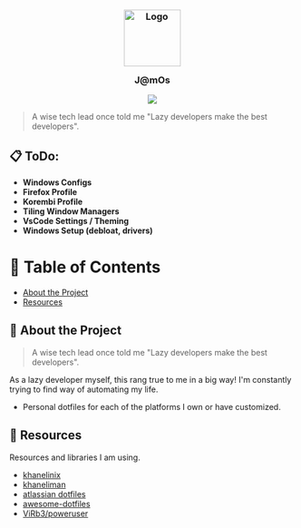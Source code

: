 
<h3 align="center">
 <img src="https://images-wixmp-ed30a86b8c4ca887773594c2.wixmp.com/f/b0b8e2ee-cb7a-4ca6-84cc-3fc92b7b1635/dfo81f9-234ff8bc-c669-42b4-93b8-43269a4ad4ee.gif?token=eyJ0eXAiOiJKV1QiLCJhbGciOiJIUzI1NiJ9.eyJzdWIiOiJ1cm46YXBwOjdlMGQxODg5ODIyNjQzNzNhNWYwZDQxNWVhMGQyNmUwIiwiaXNzIjoidXJuOmFwcDo3ZTBkMTg4OTgyMjY0MzczYTVmMGQ0MTVlYTBkMjZlMCIsIm9iaiI6W1t7InBhdGgiOiJcL2ZcL2IwYjhlMmVlLWNiN2EtNGNhNi04NGNjLTNmYzkyYjdiMTYzNVwvZGZvODFmOS0yMzRmZjhiYy1jNjY5LTQyYjQtOTNiOC00MzI2OWE0YWQ0ZWUuZ2lmIn1dXSwiYXVkIjpbInVybjpzZXJ2aWNlOmZpbGUuZG93bmxvYWQiXX0.I9pMusfLCa2kJqRsKXlxyOHL19RQ1T_R8sqZjEOufo4" width="100" alt="Logo"/>
 <br/>
 <img src="https://raw.githubusercontent.com/catppuccin/catppuccin/main/assets/misc/transparent.png" height="30" width="0px"/>
 J@mOs
 <img src="https://raw.githubusercontent.com/catppuccin/catppuccin/main/assets/misc/transparent.png" height="30" width="0px"/>
</h3>


<p align="center">
 <a href="https://github.com/JamesHusband/jamos/contributors"><img src="https://img.shields.io/github/contributors/JamesHusband/jamos?colorA=363a4f&colorB=a6da95&style=for-the-badge"></a>
</p>

>A wise tech lead once told me "Lazy developers make the best developers". 


## :clipboard: ToDo:
 - **Windows Configs**
 - **Firefox Profile**
 - **Korembi Profile**
 - **Tiling Window Managers**
 - **VsCode Settings / Theming**
 - **Windows Setup (debloat, drivers)**

# :notebook_with_decorative_cover: Table of Contents
- [About the Project](#star2-about-the-project)
- [Resources](#gem-resources)


## :star2: About the Project
>A wise tech lead once told me "Lazy developers make the best developers". 

As a lazy developer myself, this rang true to me in a big way! I'm constantly trying to find way of automating my life. 
- Personal dotfiles for each of the platforms I own or have customized.


## :gem: Resources

Resources and libraries I am using.

- [khanelinix](https://github.com/khaneliman/khanelinix)
- [khaneliman](https://github.com/khaneliman/dotfiles)
- [atlassian dotfiles](https://www.atlassian.com/git/tutorials/dotfiles)
- [awesome-dotfiles](https://github.com/webpro/awesome-dotfiles)
- [ViRb3/poweruser](https://github.com/ViRb3/poweruser)

<!--stackedit_data:
eyJoaXN0b3J5IjpbMTgyMTE2Nzc4NSwxNDYwNTUzODcwLDE5NT
g3MzA4OSwyNjg3NTc5LC0zMDk2MTU1MDksLTc4MzA2NTEwLC04
NjU3MjExNjQsNTE4MzczMzgzLC03MzY4MjQzNCwtMTgyNTE4NT
U1M119
-->